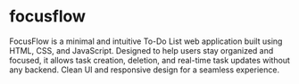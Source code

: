 # focusflow
 FocusFlow is a minimal and intuitive To-Do List web application built using HTML, CSS, and JavaScript. Designed to help users stay organized and focused, it allows task creation, deletion, and real-time task updates without any backend. Clean UI and responsive design for a seamless experience.
